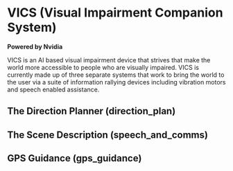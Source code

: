 # VICS (Visual Impairment Companion System)
[](vics_logo.mp4)
 
**Powered by Nvidia**

VICS is an AI based visual impairment device that strives that make the world more accessible to people who are visually impaired. VICS is currently made up of three separate systems that work to bring the world to the user via a suite of information rallying devices including vibration motors and speech enabled assistance.

## The Direction Planner (direction_plan)

## The Scene Description (speech_and_comms)

## GPS Guidance (gps_guidance)
